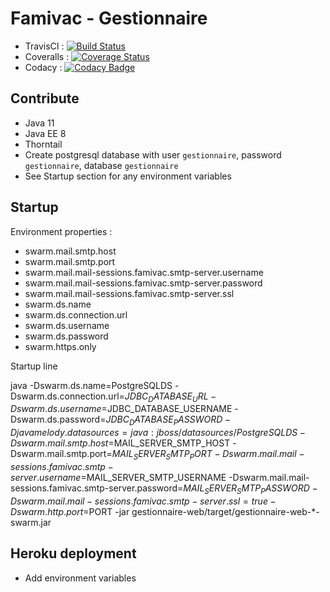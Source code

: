 # Famivac - Gestionnaire

- TravisCI : [![Build Status](https://travis-ci.org/paoesco/famivac-gestionnaire.svg)](https://travis-ci.org/paoesco/famivac-gestionnaire)
- Coveralls : [![Coverage Status](https://coveralls.io/repos/paoesco/famivac-gestionnaire/badge.svg?branch=master&service=github)](https://coveralls.io/github/paoesco/famivac-gestionnaire?branch=master)
- Codacy : [![Codacy Badge](https://api.codacy.com/project/badge/grade/14eb0f1c48d64909a87beddc0d2afb89)](https://www.codacy.com/app/pao-esco/famivac-gestionnaire)

## Contribute

- Java 11
- Java EE 8
- Thorntail
- Create postgresql database with user `gestionnaire`, password `gestionnaire`, database `gestionnaire`
- See Startup section for any environment variables

## Startup

Environment properties :

- swarm.mail.smtp.host
- swarm.mail.smtp.port
- swarm.mail.mail-sessions.famivac.smtp-server.username
- swarm.mail.mail-sessions.famivac.smtp-server.password
- swarm.mail.mail-sessions.famivac.smtp-server.ssl
- swarm.ds.name
- swarm.ds.connection.url
- swarm.ds.username
- swarm.ds.password
- swarm.https.only

Startup line

java 
    -Dswarm.ds.name=PostgreSQLDS 
    -Dswarm.ds.connection.url=$JDBC_DATABASE_URL 
    -Dswarm.ds.username=$JDBC_DATABASE_USERNAME 
    -Dswarm.ds.password=$JDBC_DATABASE_PASSWORD 
    -Djavamelody.datasources=java:jboss/datasources/PostgreSQLDS 
    -Dswarm.mail.smtp.host=$MAIL_SERVER_SMTP_HOST 
    -Dswarm.mail.smtp.port=$MAIL_SERVER_SMTP_PORT 
    -Dswarm.mail.mail-sessions.famivac.smtp-server.username=$MAIL_SERVER_SMTP_USERNAME 
    -Dswarm.mail.mail-sessions.famivac.smtp-server.password=$MAIL_SERVER_SMTP_PASSWORD 
    -Dswarm.mail.mail-sessions.famivac.smtp-server.ssl=true
    -Dswarm.http.port=$PORT 
    -jar gestionnaire-web/target/gestionnaire-web-*-swarm.jar

## Heroku deployment

- Add environment variables
